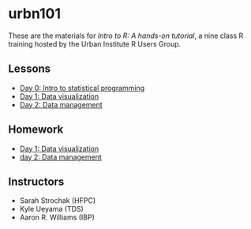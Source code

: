 # urbn101

These are the materials for *Intro to R: A hands-on tutorial*, a nine class R training hosted by the Urban Institute R Users Group.

## Lessons

* [Day 0: Intro to statistical programming](https://ui-research.github.io/urbn101-intro-r/lessons/00_intro-to-statistical-programming#/intro-to-r-a-hands-on-tutorial)
* [Day 1: Data visualization](https://ui-research.github.io/urbn101-intro-r/lessons/01_lesson)
* [Day 2: Data management](https://ui-research.github.io/urbn101-intro-r/lessons/02_lesson)

## Homework

* [Day 1: Data visualization](https://ui-research.github.io/urbn101-intro-r/homework/01_homework)
* [day 2: Data management](https://ui-research.github.io/urbn101-intro-r/homework/02_homework)

## Instructors

* Sarah Strochak (HFPC)
* Kyle Ueyama (TDS)
* Aaron R. Williams (IBP)
